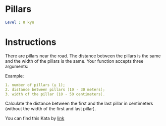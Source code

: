 # Pillars

```yaml
Level : 8 kyu
```



# Instructions
There are pillars near the road. The distance between the pillars is the same and the width of the pillars is the same. Your function accepts three arguments:

Example:
```yaml
1. number of pillars (≥ 1);
2. distance between pillars (10 - 30 meters);
3. width of the pillar (10 - 50 centimeters).
```

Calculate the distance between the first and the last pillar in centimeters (without the width of the first and last pillar).

You can find this Kata by [link](https://www.codewars.com/kata/5bb0c58f484fcd170700063d/train/scala)